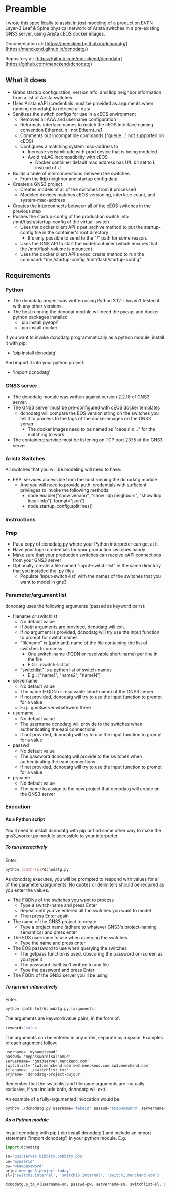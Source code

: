 # Preamble

I wrote this specifically to assist in *fast* modeling of a production EVPN Layer-3 Leaf & Spine physical network of Arista switches in a pre-existing GNS3 server, using Arista cEOS docker images.

Documentation at: [https://menckend.github.io/dcnodatg/](https://menckend.github.io/dcnodatg/)

Repository at: [https://github.com/menckend/dcnodatg](https://github.com/menckend/dcnodatg)

## What it does

- Grabs startup configuration, version info, and lldp neighbor information from a list of Arista switches
- Uses Arista eAPI (credentials must be provided as arguments when running dcnodatg) to retrieve all data
- Sanitizes the switch configs for use in a cEOS environment
  - Removes all AAA and username configuration
  - Reformats interface names to match the cEOS interface naming convention  Ethernet_n , not Ethernt_n/1
  - Comments out incompatible commands ("queue..." not supported on cEOS)
  - Configures a matching system mac-address to
    - Increase verisimilitude with prod device that is being modeled
    - Avoid mLAG incompatibility with cEOS
      - Docker container default mac address has U/L bit set to L instead of U
- Builds a table of interconnections between the switches
  - From the lldp neighbor and startup config data
- Creates a GNS3 project
  - Creates models of all of the switches from it processed
  - Modeled devices matches cEOS versioning, interface count, and system-mac-address
- Creates the interconnects between all of the cEOS switches in the previous step
- Pushes the startup-config of the production switch into /mnt/flash/startup-config of the virtual-switch
  - Uses the docker client API's put_archive method to put the startup-config file in the container's root directory
    - It's only possible to send to the "/" path for some reason.
  - Uses the GNS API to start the node/container (which ensures that the /mnt/flash volume is mounted)
  - Uses the docker client API's exec_create method to run the command:  "mv /startup-config /mnt/flash/startup-config"

## Requirements

### Python

- The dcnodatg project was written using Python 3.12.  I haven't tested it with any other versions.
- The host running the dcnodat module will need the pyeapi and docker python packages installed
  - 'pip install pyeapi'
  - 'pip install docker'

If you want to invoke dcnodatg programmatically as a python module, install it with pip:

- 'pip install dcnodatg'

And import it into your python project:

- 'import dcnodatg'

### GNS3 server

- The dcnodatg module was written against version 2.2.18 of GNS3 server.
- The GNS3 server must be pre-configured with cEOS docker templates
  - dcnodatg will compare the EOS version string on the switches you tell it to process to the tags of the docker-images on the GNS3 server
    - The docker images need to be named as "ceos:*n.n...*" for the matching to work
- The containerd service must be listening on TCP port 2375 of the GNS3 server

### Arista Switches

All switches that you will be modeling will need to have:

- EAPI services accessible from the host running the dcnodatg module
  - And you will need to provide auth. credentials with sufficient privileges to invoke the following methods:
    - node.enable(("show version", "show lldp neighbors", "show lldp local-info"), format="json")
    - node.startup_config.splitlines()

### Instructions

### Prep

- Put a copy of  dcnodatg.py where your Python interpreter can get at it
- Have your login credentials for your production switches handy
- Make sure that your production switches can receive eAPI connections from your GNS3 server
- Optionally, create a file named "input-switch-list" in the same directory that you installed the .py files
  - Populate 'input-switch-list' with the names of the switches that you want to model in gns3

### Parameter/argument list

dcnodatg uses the following arguments (passed as keyword pairs):

- filename *or* switchlist
  - No default value
  - If *both* arguments are provided, dcnodatg will exit.
  - If *no* argument is provided, dcnodatg will try use the input function to prompt for switch names
  - "filename" is (path and) name of the file containing the list of switches to process
    - One switch-name (FQDN or resolvable short-name) per line in the file
    - E.G.:  ./switch-list.txt
  - "switchlist" is a python list of switch-names
    - E.g.:  ["name1", "name2", "nameN"]
- servername
  - No default value
  - The name (FQDN or resolvable short-name) of the GNS3 server
  - If not provided, dcnodatg will try to use the input function to prompt for a value
  - E.g.:  gns3server.whathwere.there
- username
  - No default value
  - The username dcnodatg will provide to the switches when authenticating the eapi connections
  - If not provided, dcnodatg will try to use the input function to prompt for a value
- passwd
  - No default value
  - The password dcnodatg will provide to the switches when authenticating the eapi connections
  - If not provided, dcnodatg will try to use the input function to prompt for a value
- prjname
  - No default value
  - The name to assign to the new project that dcnodatg will create on the GNS3 server

### Execution

#### As a Python script

You'll need to install dcnodatg with pip or find some other way to make the gns3_worker.py module accessible to your interpreter.

##### To run interactively

Enter:

```bash
python [path-to]/dcnodatg.py
```

As dcnodatg executes, you will be prompted to respond with values for all of the parameters/arguments. No quotes or delimiters should be required as you enter the values.

- The FQDNs of the switches you want to process
  - Type a switch-name and press Enter
  - Repeat until you've entered all the switches you want to model
  - Then press Enter again
- The name of the GNS3 project to create
  - Type a project name (adhere to whatever GNS3's project-naming semantics) and press enter
- The EOS username to use when querying the switches
  - Type the name and press enter
- The EOS password to use when querying the switches
  - The getpass function is used, obscuring the password on-screen as you type it
  - The password itself isn't written to any file
  - Type the password and press Enter
- The FQDN of the GNS3 server you'll be using

##### To run non-interactively

Enter:  

```python
python [path-to]/dcnodatg.py [arguments]
```

The arguments are keyword/value pairs, in the form of:

```python
keyword='value'
```

The arguments can be entered in any order, separate by a space.  Examples of each argument follow:

```text
username= 'mynameismud'
passwd= 'mypasswordisalsomud'
servername= 'gns3server.menckend.com'
switchlist= 'sw1.menckend.com sw2.menckend.com sw3.menckend.com'
filename= './switchlist.txt'
prjname= 'dcnodatg-project-dujour'
```

Remember that the switchlist and filename arguments are mutually exclusive, if you include both, dcnodatg will exit.

An example of a fully-argumented invocation would be:

```bash
python ./dcnodatg.py username='fakeid' passwd='b@dp@ssw0rd' servername='gn3server.com' prjname='giveitanme' switchlist='switch1 switch2 switch3'
```

##### As a Python module

Install dcnodatg with pip  ('pip install dcnodatg') and include an import statement ('import dcnodatg') in your python module. E.g.

```python
import dcnodatg

sn='gns3server.bibbity.bobbity.boo'
un='myuserid'
pw='weakpassword'
prjn='new-gns3-project-today'
sl=['switch1.internal', 'switch15.internal', 'switch1.menckend.com']

dcnodatg.p_to_v(username=sn, passwd=pw, servername=sn, switchlist=sl, prjname=prjn)
```
